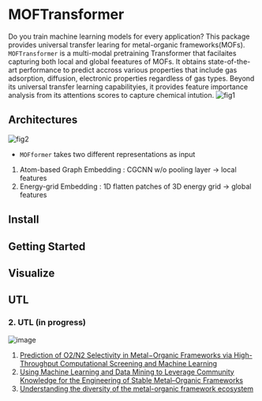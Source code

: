 # MOFTransformer

 Do you train machine learning models for every application? This package provides universal transfer learing for metal-organic frameworks(MOFs). `MOFTransformer` is a multi-modal pretraining Transformer that facilaites capturing both local and global feeatures of MOFs. It obtains state-of-the-art performance to predict accross various properties that include gas adsorption, diffusion, electronic properties regardless of gas types. Beyond its universal transfer learning capabilityies, it provides feature importance analysis from its attentions scores to capture chemical intution.
![fig1](https://user-images.githubusercontent.com/64190846/167797065-1a104b35-a949-4775-93d4-c7310d90afbb.jpg)

## Architectures
![fig2](https://user-images.githubusercontent.com/64190846/167792454-32ea32ad-29ba-4230-a15d-7e51c3ce8412.jpg)
- `MOFformer` takes two different representations as input
1) Atom-based Graph Embedding : CGCNN w/o pooling layer -> local features
2) Energy-grid Embedding : 1D flatten patches of 3D energy grid -> global features

## Install

## Getting Started

## Visualize

## UTL




### 2. UTL (in progress)

![image](https://user-images.githubusercontent.com/64190846/171344412-c43cbf12-adc3-41ab-86ef-f4d65ea35765.png)

1. [Prediction of O2/N2 Selectivity in Metal−Organic Frameworks via High-Throughput Computational Screening and Machine Learning](https://pubs.acs.org/doi/abs/10.1021/acsami.1c18521)
2. [Using Machine Learning and Data Mining to Leverage Community Knowledge for the Engineering of Stable Metal–Organic Frameworks](https://pubs.acs.org/doi/10.1021/jacs.1c07217)
3. [Understanding the diversity of the metal-organic framework ecosystem](https://www.nature.com/articles/s41467-020-17755-8)

